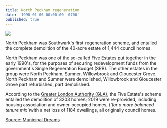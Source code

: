 ```yaml
---
title: North Peckham regeneration
date: '1998-01-06 00:00:00 -0700'
published: true
---
```


![](http://35percent.org/img/northpeckhamaerial.jpg)

North Peckham was Southwark's first regeneration scheme, and entailed the complete demolition of the 40-acre estate of 1,444 council homes.

North Peckham was one of the so-called Five Estates put together in the early 1990's, for the purposes of securing redevelopment funds from the government's Single Regeneration Budget (SRB).  The other estates in the group were North Peckham, Sumner, Willowbrook and Gloucester Grove.  North Peckham and Sumner were demolished, Willowbrook and Gloucester Grove part refurbished, part demolished.

According to the [Greater London Authority (GLA)](https://web.archive.org/web/20120713002910/http://legacy.london.gov.uk/mayor/planning_decisions/strategic_dev/dec1802/five_estates_peckham_report.rtf), the Five Estate's scheme entailed the demolition of 3203 homes; 2019 were re-provided, including housing association and owner-occupied homes, (_'for a more balanced tenure mix'_)with a net loss of 1184 dwellings, all originally council homes.    

[Source: Municipal Dreams](https://municipaldreams.wordpress.com/2016/10/25/the-five-estates-peckham-part-iii/)
